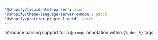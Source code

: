 ```yaml
---
'@shopify/liquid-html-parser': minor
'@shopify/theme-language-server-common': patch
'@shopify/prettier-plugin-liquid': patch
---
```


Introduce parsing support for a `@prompt` annotation within `{% doc %}` tags
